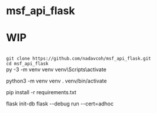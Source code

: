 # msf_api_flask
# WIP

<code>
git clone https://github.com/nadavcoh/msf_api_flask.git
cd msf_api_flask
</code>
py -3 -m venv venv
venv\Scripts\activate

python3 -m venv venv
. venv/bin/activate

pip install -r requirements.txt

flask init-db
flask --debug run --cert=adhoc